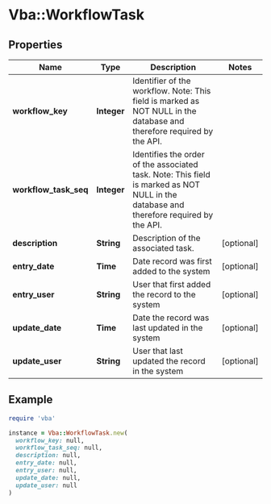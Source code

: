 # Vba::WorkflowTask

## Properties

| Name | Type | Description | Notes |
| ---- | ---- | ----------- | ----- |
| **workflow_key** | **Integer** | Identifier of the workflow. Note: This field is marked as NOT NULL in the database and therefore required by the API. |  |
| **workflow_task_seq** | **Integer** | Identifies the order of the associated task. Note: This field is marked as NOT NULL in the database and therefore required by the API. |  |
| **description** | **String** | Description of the associated task. | [optional] |
| **entry_date** | **Time** | Date record was first added to the system | [optional] |
| **entry_user** | **String** | User that first added the record to the system | [optional] |
| **update_date** | **Time** | Date the record was last updated in the system | [optional] |
| **update_user** | **String** | User that last updated the record in the system | [optional] |

## Example

```ruby
require 'vba'

instance = Vba::WorkflowTask.new(
  workflow_key: null,
  workflow_task_seq: null,
  description: null,
  entry_date: null,
  entry_user: null,
  update_date: null,
  update_user: null
)
```

